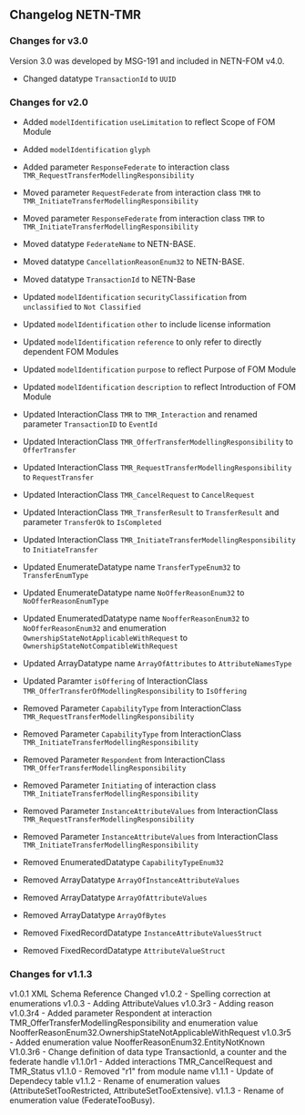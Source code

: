 ## Changelog NETN-TMR

### Changes for v3.0
Version 3.0 was developed by MSG-191 and included in NETN-FOM v4.0.

* Changed datatype `TransactionId` to `UUID`

### Changes for v2.0

* Added `modelIdentification` `useLimitation` to reflect Scope of FOM Module
* Added `modelIdentification` `glyph` 
* Added parameter `ResponseFederate` to interaction class `TMR_RequestTransferModellingResponsibility`

* Moved parameter `RequestFederate` from interaction class `TMR` to `TMR_InitiateTransferModellingResponsibility`
* Moved parameter `ResponseFederate` from interaction class `TMR` to `TMR_InitiateTransferModellingResponsibility`
* Moved datatype `FederateName` to NETN-BASE.
* Moved datatype `CancellationReasonEnum32` to NETN-BASE.
* Moved datatype `TransactionId` to NETN-Base

* Updated `modelIdentification` `securityClassification` from `unclassified` to `Not Classified`
* Updated `modelIdentification` `other` to include license information
* Updated `modelIdentification` `reference` to only refer to directly dependent FOM Modules
* Updated `modelIdentification` `purpose` to reflect Purpose of FOM Module 
* Updated `modelIdentification` `description` to reflect Introduction of FOM Module
* Updated InteractionClass `TMR` to `TMR_Interaction` and renamed parameter `TransactionID` to `EventId`
* Updated InteractionClass `TMR_OfferTransferModellingResponsibility` to `OfferTransfer`
* Updated InteractionClass `TMR_RequestTransferModellingResponsibility` to `RequestTransfer`
* Updated InteractionClass `TMR_CancelRequest` to `CancelRequest`
* Updated InteractionClass `TMR_TransferResult` to `TransferResult` and parameter `TransferOk` to `IsCompleted`
* Updated InteractionClass `TMR_InitiateTransferModellingResponsibility` to `InitiateTransfer`
* Updated EnumerateDatatype name `TransferTypeEnum32` to `TransferEnumType`
* Updated EnumerateDatatype name `NoOfferReasonEnum32` to `NoOfferReasonEnumType`
* Updated EnumeratedDatatype name `NoofferReasonEnum32` to `NoOfferReasonEnum32` and enumeration `OwnershipStateNotApplicableWithRequest` to `OwnershipStateNotCompatibleWithRequest`
* Updated ArrayDatatype name `ArrayOfAttributes` to `AttributeNamesType`
* Updated Paramter `isOffering` of InteractionClass `TMR_OfferTransferOfModellingResponsibility` to `IsOffering`

* Removed Parameter `CapabilityType` from InteractionClass `TMR_RequestTransferModellingResponsibility`
* Removed Parameter `CapabilityType` from InteractionClass `TMR_InitiateTransferModellingResponsibility`
* Removed Parameter `Respondent` from InteractionClass `TMR_OfferTransferModellingResponsibility`
* Removed Parameter `Initiating` of interaction class `TMR_InitiateTransferModellingResponsibility`
* Removed Parameter `InstanceAttributeValues` from InteractionClass `TMR_RequestTransferModellingResponsibility`
* Removed Parameter `InstanceAttributeValues` from InteractionClass `TMR_InitiateTransferModellingResponsibility`
* Removed EnumeratedDatatype `CapabilityTypeEnum32`
* Removed ArrayDatatype `ArrayOfInstanceAttributeValues`
* Removed ArrayDatatype `ArrayOfAttributeValues`
* Removed ArrayDatatype `ArrayOfBytes`
* Removed FixedRecordDatatype `InstanceAttributeValuesStruct`
* Removed FixedRecordDatatype `AttributeValueStruct`

### Changes for v1.1.3

v1.0.1 XML Schema Reference Changed
v1.0.2 - Spelling correction at enumerations
v1.0.3 - Adding AttributeValues
v1.0.3r3 - Adding reason
v1.0.3r4 - Added parameter Respondent at interaction TMR_OfferTransferModellingResponsibility and enumeration value NoofferReasonEnum32.OwnershipStateNotApplicableWithRequest
v1.0.3r5 - Added enumeration value NoofferReasonEnum32.EntityNotKnown
V1.0.3r6 - Change definition of data type TransactionId, a counter and the federate handle
v1.1.0r1 - Added interactions TMR_CancelRequest and TMR_Status
v1.1.0 - Removed "r1" from module name
v1.1.1 - Update of Dependecy table
v1.1.2 - Rename of enumeration values (AttributeSetTooRestricted, AttributeSetTooExtensive).
v1.1.3 - Rename of enumeration value (FederateTooBusy).